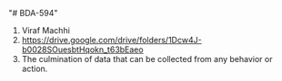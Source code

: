 "# BDA-594" 
1. Viraf Machhi
2. https://drive.google.com/drive/folders/1Dcw4J-b0028SOuesbtHqokn_t63bEaeo
3. The culmination of data that can be collected from any behavior or action.
